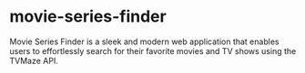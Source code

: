 # movie-series-finder
Movie Series Finder is a sleek and modern web application that enables users to effortlessly search for their favorite movies and TV shows using the TVMaze API. 
